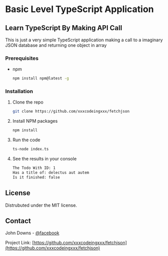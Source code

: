 # Basic Level TypeScript Application

## Learn TypeScript By Making API Call

This is just a very simple TypeScript application making a call to a imaginary JSON database and returning one object in array

### Prerequisites

-   npm
    ```sh
    npm install npm@latest -g
    ```

### Installation

1. Clone the repo
    ```sh
    git clone https://github.com/xxxcodeingxxx/fetchjson
    ```
2. Install NPM packages
    ```sh
    npm install
    ```
3. Run the code
    ```sh
    ts-node index.ts
    ```
4. See the results in your console
    ```sh
    The Todo With ID: 1
    Has a title of: delectus aut autem
    Is it finished: false
    ```

## License

Distrubuted under the MIT license.

## Contact

John Downs - [@facebook](https://facebook.com/john.downs.5872)

Project Link: [https://github.com/xxxcodeingxxx/fetchjson](https://github.com/xxxcodeingxxx/fetchjson)
